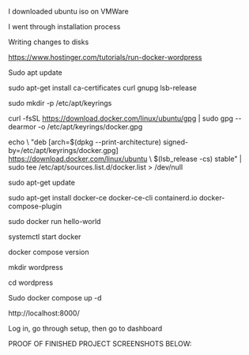 I downloaded ubuntu iso on VMWare

I went through installation process

Writing changes to disks

https://www.hostinger.com/tutorials/run-docker-wordpress

Sudo apt update

sudo apt-get install ca-certificates curl gnupg lsb-release

sudo mkdir -p /etc/apt/keyrings

curl -fsSL https://download.docker.com/linux/ubuntu/gpg | sudo gpg --dearmor -o /etc/apt/keyrings/docker.gpg

echo \ "deb [arch=$(dpkg --print-architecture) signed-by=/etc/apt/keyrings/docker.gpg] https://download.docker.com/linux/ubuntu \ $(lsb_release -cs) stable" | sudo tee /etc/apt/sources.list.d/docker.list > /dev/null

sudo apt-get update

sudo apt-get install docker-ce docker-ce-cli containerd.io docker-compose-plugin

sudo docker run hello-world

systemctl start docker

docker compose version

mkdir wordpress

cd wordpress

Sudo docker compose up -d

http://localhost:8000/

Log in, go through setup, then go to dashboard

 

PROOF OF FINISHED PROJECT SCREENSHOTS BELOW:
 
 
